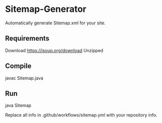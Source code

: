 # Sitemap-Generator

Automatically generate Sitemap.xml for your site.

## Requirements
Download https://jsoup.org/download
Unzipped

## Compile
javac Sitemap.java

## Run
java Sitemap

Replace all info in .github/workflows/sitemap.yml with your repository info.
